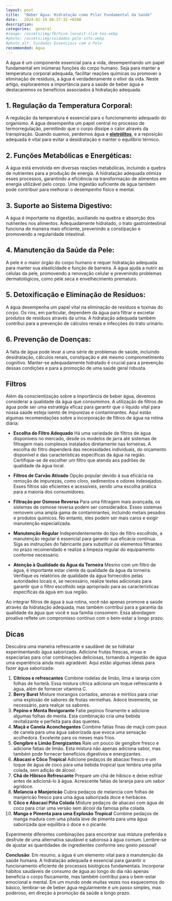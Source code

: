 ```yaml
---
layout: post
title:  "Beber Água: Hidratação como Pilar Fundamental da Saúde"
date:   2024-02-19 08:37:32 +0200
description: 
categories:  general
#image: /assets/img/fb/hive-looseit-slim-tea.webp
#photo: /assets/img/cuidados-pele-info.webp
#photo_alt: Cuidados Essenciais com a Pele
recommended: Agua
---
```

A água é um componente essencial para a vida, desempenhando um papel fundamental em inúmeras funções do corpo humano. 
Seja para manter a temperatura corporal adequada, facilitar reações químicas ou promover a eliminação de resíduos, 
a água é verdadeiramente o elixir da vida. Neste artigo, exploraremos a importância para a saúde de beber água e 
destacaremos os benefícios associados à hidratação adequada.

## 1. Regulação da Temperatura Corporal:
   A regulação da temperatura é essencial para o funcionamento adequado do organismo. A água desempenha um papel central no 
   processo de termorregulação, permitindo que o corpo dissipe o calor através da transpiração. Quando suamos, perdemos água 
   e **[eletrólitos](https://brilhointerior.com/general/2023/11/21/eletr%C3%B3litos-e-sais-minerais-no-esporte-e-na-sa%C3%BAde.html)**, e a reposição adequada é vital para evitar a desidratação e manter o equilíbrio térmico.
## 2. Funções Metabólicas e Energéticas:
   A água está envolvida em diversas reações metabólicas, incluindo a quebra de nutrientes para a produção de energia. 
   A hidratação adequada otimiza esses processos, garantindo a eficiência na transformação de alimentos em energia utilizável 
   pelo corpo. Uma ingestão suficiente de água também pode contribuir para melhorar o desempenho físico e mental.
## 3. Suporte ao Sistema Digestivo:
   A água é importante na digestão, auxiliando na quebra e absorção dos nutrientes nos alimentos. Adequadamente hidratado, 
   o trato gastrointestinal funciona de maneira mais eficiente, prevenindo a constipação e promovendo a regularidade intestinal.
## 4. Manutenção da Saúde da Pele:
   A pele é o maior órgão do corpo humano e requer hidratação adequada para manter sua elasticidade e função de barreira. 
   A água ajuda a nutrir as células da pele, promovendo a renovação celular e prevenindo problemas dermatológicos, como 
   pele seca e envelhecimento prematuro.
## 5. Detoxificação e Eliminação de Resíduos:
   A água desempenha um papel vital na eliminação de resíduos e toxinas do corpo. Os rins, em particular, dependem da água 
   para filtrar e excretar produtos de resíduos através da urina. A hidratação adequada também contribui para a prevenção 
   de cálculos renais e infecções do trato urinário.
## 6. Prevenção de Doenças:
   A falta de água pode levar a uma série de problemas de saúde, incluindo desidratação, cálculos renais, constipação e 
   até mesmo comprometimento cognitivo. Manter-se adequadamente hidratado é crucial para a prevenção dessas condições e 
   para a promoção de uma saúde geral robusta.

## Filtros
Além da conscientização sobre a importância de beber água, devemos considerar a qualidade da água que consumimos. 
A utilização de filtros de água pode ser uma estratégia eficaz para garantir que o líquido vital para nossa saúde esteja 
isento de impurezas e contaminantes. Aqui estão algumas recomendações sobre a incorporação de filtros de água na rotina diária:

- **Escolha do Filtro Adequado** Há uma variedade de filtros de água disponíveis no mercado, desde os modelos de jarra 
  até sistemas de filtragem mais complexos instalados diretamente nas torneiras. A escolha do filtro dependerá das 
  necessidades individuais, do orçamento disponível e das características específicas da água na região. 
  Certifique-se de escolher um filtro que atenda aos padrões de qualidade da água local.

- **Filtros de Carvão Ativado** Opção popular devido à sua eficácia na remoção de impurezas, como cloro, sedimentos e 
  odores indesejados. Esses filtros são eficientes e acessíveis, sendo uma escolha prática para a maioria dos consumidores.

- **Filtração por Osmose Reversa** Para uma filtragem mais avançada, os sistemas de osmose reversa podem ser considerados. 
  Esses sistemas removem uma ampla gama de contaminantes, incluindo metais pesados e produtos químicos. No entanto, eles 
  podem ser mais caros e exigir manutenção especializada.

- **Manutenção Regular**  Independentemente do tipo de filtro escolhido, a manutenção regular é essencial para garantir 
  sua eficácia contínua. Siga as instruções do fabricante para substituir os elementos filtrantes no prazo recomendado 
  e realize a limpeza regular do equipamento conforme necessário.

- **Atenção à Qualidade da Água da Torneira** Mesmo com um filtro de água, é importante estar ciente da qualidade da água 
  da torneira. Verifique os relatórios de qualidade da água fornecidos pelas autoridades locais e, se necessário, realize 
  testes adicionais para garantir que o filtro escolhido seja apropriado para as características específicas da água em sua região.
  
Ao integrar filtros de água à sua rotina, você não apenas promove a saúde através da hidratação adequada, mas também contribui 
para a garantia da qualidade da água que você e sua família consomem. 
Essa abordagem proativa reflete um compromisso contínuo com o bem-estar a longo prazo.


## Dicas

Descubra uma maneira refrescante e saudável de se hidratar experimentando água saborizada. Adicione frutas frescas, 
ervas e especiarias para criar combinações deliciosas, tornando a ingestão de água uma experiência ainda mais agradável.
Aqui estão algumas ideias para fazer água saborizada:

1. **Cítricos e refrescantes** Combine rodelas de limão, lima e laranja com folhas de hortelã. Essa mistura cítrica 
  adiciona um toque refrescante à água, além de fornecer vitamina C.
2. **Berry Burst** Misture morangos cortados, amoras e mirtilos para criar uma explosão de sabores de frutas vermelhas. 
  Adoce levemente, se necessário, para realçar os sabores.
3. **Pepino e Menta Revigorante** Fatie pepinos finamente e adicione algumas folhas de menta. Esta combinação cria uma 
 bebida revitalizante e perfeita para dias quentes.
4. **Maçã e Canela Aconchegantes** Combine fatias finas de maçã com paus de canela para uma água saborizada que 
 evoca uma sensação acolhedora. Excelente para os meses mais frios.
5. **Gengibre e Limão Energizantes** Rale um pouco de gengibre fresco e adicione fatias de limão. Esta mistura não 
 apenas adiciona sabor, mas também pode fornecer benefícios digestivos e energizantes.
6. **Abacaxi e Côco Tropical** Adicione pedaços de abacaxi fresco e um toque de água de coco para uma bebida tropical 
 que lembra uma piña colada, sem adição de álcool.
7. **Chá de Hibisco Refrescante** Prepare um chá de hibisco e deixe esfriar antes de adicioná-lo à água. Acrescente fatias 
 de laranja para um sabor agridoce.
8. **Melancia e Manjericão** Cubra pedaços de melancia com folhas de manjericão fresco para uma água saborizada doce e herbácea.
9. **Côco e Abacaxi Piña Colada** Misture pedaços de abacaxi com água de coco para criar uma versão sem álcool da famosa piña colada.
10. **Manga e Pimenta para uma Explosão Tropical** Combine pedaços de manga madura com uma pitada leve de pimenta para uma água saborizada que equilibra o doce e o picante.
    
Experimente diferentes combinações para encontrar sua mistura preferida e desfrute de uma alternativa saudável e saborosa à água comum. Lembre-se de ajustar as quantidades de ingredientes conforme seu gosto pessoal!

**Conclusão**:
Em resumo, a água é um elemento vital para a manutenção da saúde humana. A hidratação adequada é essencial para garantir o funcionamento eficiente de processos biológicos fundamentais. Incorporar hábitos saudáveis de consumo de água ao longo do dia não apenas beneficia o corpo fisicamente, mas também contribui para o bem-estar emocional e mental. Em um mundo onde muitas vezes nos esquecemos do básico, lembrar-se de beber água regularmente é um passo simples, mas poderoso, em direção à promoção da saúde a longo prazo.


